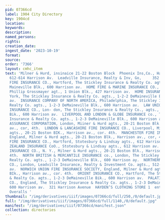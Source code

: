 ```yaml
---
pid: 07366cd
label: 1904 City Directory
key: 1904cd
location: 
keywords: 
description: 
named_persons: 
rights: 
creation_date: 
ingest_date: '2023-10-19'
format: 
source: 
order: '7366'
layout: cmhc_item
text: 'Milner & Hurd, insinaice 21-22 Boston Block  Phoenix Ins,Co., Hartford  Agents
  612-614 Harrison Av.  Leadville Insurance, Realty & Inv, Go,     352     HARTFORD
  FIRE INSURANCE CO., Hartford, The Stickley Insurance & Realty Co. agts., 1-2-3 De-
  Maineville Blk., 600 Harrison av.  HOME FIRE & MARINE INSURANCE CO., Califor- nia,
  Phillip Grossmayer agt., 1 Union Blk., 427 Harrison av.  HOME INSURANCE CO., New
  York, The Stickley Insurance & Realty Co. agts., 1-2-2 DeMaineville Bik., 600 Harrison
  av.  INSURANCE COMPANY OF NORTH AMERICA, Philadelphia, The Stickley Insurance &
  Realty Co. agts., 1-2-3 DeMaineville Blk., 600 Harrison av.  LAW UNION AND CROWN
  INSURANCE CO., Lon- don, The Stickley Insurance & Realty Co., agts., 1-2-3 DeMaineville
  Bik., 600 Harrison av.  LIVERPOOL AND LONDON & GLOBE INSURANCE co., The Stickley
  Insurance & Realty Co. agts., 1-2-3 DeMaineville Blk., 600 Harrison av.  LONDON
  ASSURANCE CORPORATION, London, Miiner & Hurd agts., 20-21 Boston Blk., Harrison
  av., cor, 4th.  LONDON & LANCASHIRE FIRE INSURANCE CO., Liverpool, Milner & Hurd
  agts., 20-21 Boston BIK., Harrison av., cor. 4th.  MANCHESTER FIRE INSURANCE CoO.,
  England, Milner & Hurd agts., 20-21 Boston Blk., Harrison av., cor, 4th.  NATIONAL
  FIRE INSURANCE CO., Hartford, Stotesbury & Lindsay agts., 612 Harrison av.  NEW
  ZEALAND INSURANCE CoO., Stotesbury & Lindsay agts., 612 Harrison av.  NIAGARA FIRE
  INSURANCE CO., N. Y., Milner & Hurd agts., 20-21 Boston Blk., Harrison av., cor.
  4th.  NORTH BRITISH & MERCANTILE INSURANCE co., London, The Stickley Insurance &
  Realty Co. agts., 1-2-3 DeMaineville Blk., 600 Harrison ay.  NORTHERN ASSURANCE
  CO., London, Leadville Insurance, Realty & Investment Co. agts., 512-514 Harrison
  av.  NORWICH UNION FIRE INSURANCE SOCIETY, England, Milner & Hurd agts., 20-21 Boston
  BIk., Harrison av., cor. 4th.  ORIENT INSURANCE CO., Hartford, The Stickley Insurance
  & Realty Co. agts., 1-2-3 DeMaineville Bik., 600 Harrison av.  PALATINE INSURANCE
  CO., England, The Stickley Insurance & Realty Co. agts., 1-2-3 DeMaineville Blk.,
  600 Harrison av.  321 Harrison Avenue  HAYDEN’S CLOTHING STORE 1  ents for CARHARTT’S
  Overalls '
thumbnail: "/img/derivatives/iiif/images/07366cd/full/250,/0/default.jpg"
full: "/img/derivatives/iiif/images/07366cd/full/1140,/0/default.jpg"
manifest: "/img/derivatives/iiif/07366cd/manifest.json"
collection: directories
---
```

